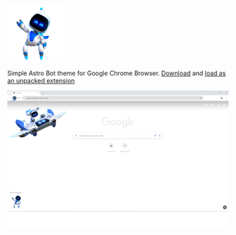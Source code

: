 ![Astro Wave](https://raw.githubusercontent.com/cj3ns3n/chrome-theme-astro-bot/refs/heads/main/images/astro-wave.png)

Simple Astro Bot theme for Google Chrome Browser.
[Download](https://github.com/cj3ns3n/chrome-theme-astro-bot/archive/refs/heads/main.zip) and [load as an unpacked extension](https://developer.chrome.com/docs/extensions/get-started/tutorial/hello-world#:~:text=To%20load%20an%20unpacked%20extension,and%20select%20the%20extension%20directory.)

![Theme Screenshot](https://raw.githubusercontent.com/cj3ns3n/chrome-theme-astro-bot/refs/heads/main/screenshot/screenshot.png)
